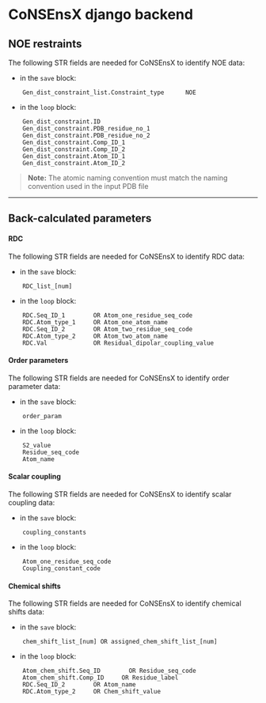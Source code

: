 # CoNSEnsX django backend


## NOE restraints

The following STR fields are needed for CoNSEnsX to identify NOE data:
* in the `save` block:
```
    Gen_dist_constraint_list.Constraint_type      NOE
```

* in the `loop` block:
```
    Gen_dist_constraint.ID
    Gen_dist_constraint.PDB_residue_no_1
    Gen_dist_constraint.PDB_residue_no_2
    Gen_dist_constraint.Comp_ID_1
    Gen_dist_constraint.Comp_ID_2
    Gen_dist_constraint.Atom_ID_1
    Gen_dist_constraint.Atom_ID_2
```

> **Note:** The atomic naming convention must match the naming convention used in the input PDB file

----------


## Back-calculated parameters


#### RDC

The following STR fields are needed for CoNSEnsX to identify RDC data:
* in the `save` block:
```
    RDC_list_[num]
```
* in the `loop` block:
```
    RDC.Seq_ID_1        OR Atom_one_residue_seq_code
    RDC.Atom_type_1     OR Atom_one_atom_name
    RDC.Seq_ID_2        OR Atom_two_residue_seq_code
    RDC.Atom_type_2     OR Atom_two_atom_name
    RDC.Val             OR Residual_dipolar_coupling_value
```

#### Order parameters

The following STR fields are needed for CoNSEnsX to identify order parameter data:
* in the `save` block:
```
    order_param
```
* in the `loop` block:
```
    S2_value
    Residue_seq_code
    Atom_name
```

#### Scalar coupling

The following STR fields are needed for CoNSEnsX to identify scalar coupling data:
* in the `save` block:
```
    coupling_constants
```
* in the `loop` block:
```
    Atom_one_residue_seq_code
    Coupling_constant_code
```

#### Chemical shifts

The following STR fields are needed for CoNSEnsX to identify chemical shifts data:
* in the `save` block:
```
    chem_shift_list_[num] OR assigned_chem_shift_list_[num]
```
* in the `loop` block:
```
    Atom_chem_shift.Seq_ID        OR Residue_seq_code
    Atom_chem_shift.Comp_ID     OR Residue_label
    RDC.Seq_ID_2        OR Atom_name
    RDC.Atom_type_2     OR Chem_shift_value
```
